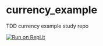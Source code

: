 # currency_example
TDD currency example study repo

[![Run on Repl.it](https://replit.com/badge/github/soul-chaser/currency_example)](https://replit.com/new/github/soul-chaser/currency_example)
